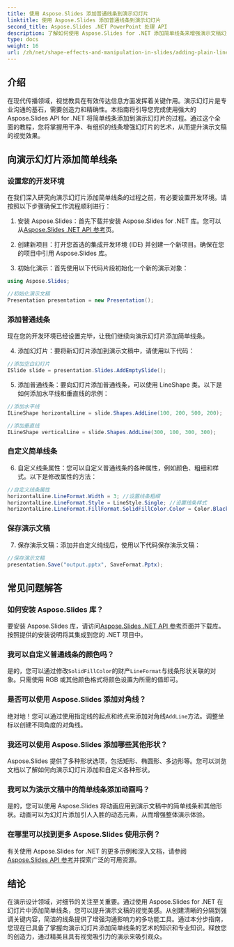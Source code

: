 ```yaml
---
title: 使用 Aspose.Slides 添加普通线条到演示幻灯片
linktitle: 使用 Aspose.Slides 添加普通线条到演示幻灯片
second_title: Aspose.Slides .NET PowerPoint 处理 API
description: 了解如何使用 Aspose.Slides for .NET 添加简单线条来增强演示文稿幻灯片。请遵循这份包含分步说明和源代码示例的综合指南。
type: docs
weight: 16
url: /zh/net/shape-effects-and-manipulation-in-slides/adding-plain-lines/
---
```


## 介绍

在现代传播领域，视觉教具在有效传达信息方面发挥着关键作用。演示幻灯片是专业沟通的基石，需要创造力和精确性。本指南将引导您完成使用强大的 Aspose.Slides API for .NET 将简单线条添加到演示幻灯片的过程。通过这个全面的教程，您将掌握用干净、有组织的线条增强幻灯片的艺术，从而提升演示文稿的视觉效果。

## 向演示幻灯片添加简单线条

### 设置您的开发环境

在我们深入研究向演示幻灯片添加简单线条的过程之前，有必要设置开发环境。请按照以下步骤确保工作流程顺利进行：

1. 安装 Aspose.Slides：首先下载并安装 Aspose.Slides for .NET 库。您可以从[Aspose.Slides .NET API 参考](https://reference.aspose.com/slides/net/)页。

2. 创建新项目：打开您首选的集成开发环境 (IDE) 并创建一个新项目。确保在您的项目中引用 Aspose.Slides 库。

3. 初始化演示：首先使用以下代码片段初始化一个新的演示对象：

```csharp
using Aspose.Slides;

//初始化演示文稿
Presentation presentation = new Presentation();
```

### 添加普通线条

现在您的开发环境已经设置完毕，让我们继续向演示幻灯片添加简单线条。

4. 添加幻灯片：要将新幻灯片添加到演示文稿中，请使用以下代码：

```csharp
//添加空白幻灯片
ISlide slide = presentation.Slides.AddEmptySlide();
```

5. 添加普通线条：要向幻灯片添加普通线条，可以使用 LineShape 类。以下是如何添加水平线和垂直线的示例：

```csharp
//添加水平线
ILineShape horizontalLine = slide.Shapes.AddLine(100, 200, 500, 200);

//添加垂直线
ILineShape verticalLine = slide.Shapes.AddLine(300, 100, 300, 300);
```

### 自定义简单线条

6. 自定义线条属性：您可以自定义普通线条的各种属性，例如颜色、粗细和样式。以下是修改属性的方法：

```csharp
//自定义线条属性
horizontalLine.LineFormat.Width = 3; //设置线条粗细
horizontalLine.LineFormat.Style = LineStyle.Single; //设置线条样式
horizontalLine.LineFormat.FillFormat.SolidFillColor.Color = Color.Black; //设置线条颜色
```

### 保存演示文稿

7. 保存演示文稿：添加并自定义纯线后，使用以下代码保存演示文稿：

```csharp
//保存演示文稿
presentation.Save("output.pptx", SaveFormat.Pptx);
```

## 常见问题解答

### 如何安装 Aspose.Slides 库？
要安装 Aspose.Slides 库，请访问[Aspose.Slides .NET API 参考](https://reference.aspose.com/slides/net/)页面并下载库。按照提供的安装说明将其集成到您的 .NET 项目中。

### 我可以自定义普通线条的颜色吗？
是的，您可以通过修改`SolidFillColor`的财产`LineFormat`与线条形状关联的对象。只需使用 RGB 或其他颜色格式将颜色设置为所需的值即可。

### 是否可以使用 Aspose.Slides 添加对角线？
绝对地！您可以通过使用指定线的起点和终点来添加对角线`AddLine`方法。调整坐标以创建不同角度的对角线。

### 我还可以使用 Aspose.Slides 添加哪些其他形状？
Aspose.Slides 提供了多种形状选项，包括矩形、椭圆形、多边形等。您可以浏览文档以了解如何向演示幻灯片添加和自定义各种形状。

### 我可以为演示文稿中的简单线条添加动画吗？
是的，您可以使用 Aspose.Slides 将动画应用到演示文稿中的简单线条和其他形状。动画可以为幻灯片添加引人入胜的动态元素，从而增强整体演示体验。

### 在哪里可以找到更多 Aspose.Slides 使用示例？
有关使用 Aspose.Slides for .NET 的更多示例和深入文档，请参阅[Aspose.Slides API 参考](https://reference.aspose.com/slides/net/)并探索广泛的可用资源。

## 结论

在演示设计领域，对细节的关注至关重要。通过使用 Aspose.Slides for .NET 在幻灯片中添加简单线条，您可以提升演示文稿的视觉美感。从创建清晰的分隔到强调关键内容，简洁的线条提供了增强沟通影响力的多功能工具。通过本分步指南，您现在已具备了掌握向演示幻灯片添加简单线条的艺术的知识和专业知识。释放您的创造力，通过精美且具有视觉吸引力的演示来吸引观众。